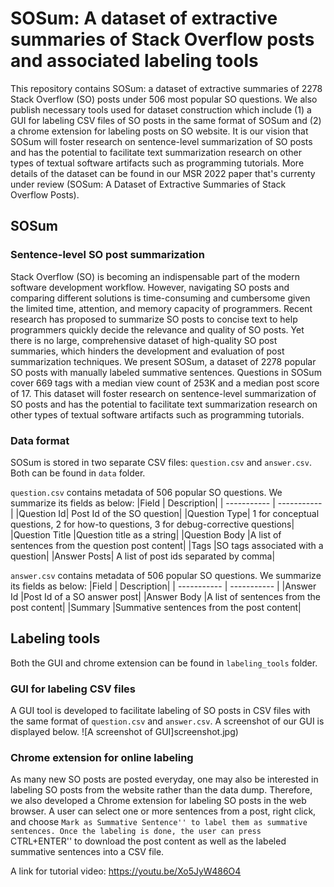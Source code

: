 
# SOSum: A dataset of extractive summaries of Stack Overflow posts and associated labeling tools

This repository contains SOSum: a dataset of extractive summaries of 2278 Stack Overflow (SO) posts under 506 most popular SO questions. We also publish necessary tools used for dataset construction which include (1) a GUI for labeling CSV files of SO posts in the same format of SOSum and (2) a chrome extension for labeling posts on SO website. It is our vision that SOSum will foster research on sentence-level summarization of SO posts and has the potential to facilitate text summarization research on other types of textual software artifacts such as programming tutorials. More details of the dataset can be found in our MSR 2022 paper that's currenty under review (SOSum: A Dataset of Extractive Summaries of Stack Overflow Posts).

## SOSum 
### Sentence-level SO post summarization
Stack Overflow (SO) is becoming an indispensable part of the modern software development workflow. However, navigating SO posts and comparing different solutions is time-consuming and cumbersome given the limited time, attention, and memory capacity of programmers. Recent research has proposed to summarize SO posts to concise text to help programmers quickly decide the relevance and quality of SO posts. Yet there is no large, comprehensive dataset of high-quality SO post summaries, which hinders the development and evaluation of post summarization techniques. We present SOSum, a dataset of 2278 popular SO posts with manually labeled summative sentences. Questions in SOSum cover 669 tags with a median view count of 253K and a median post score of 17. This dataset will foster research on sentence-level summarization of SO posts and has the potential to facilitate text summarization research on other types of textual software artifacts such as programming tutorials.

### Data format
SOSum is stored in two separate CSV files: `question.csv` and `answer.csv`. Both can be found in `data` folder.

`question.csv` contains metadata of 506 popular SO questions. We summarize its fields as below:
|Field | Description|
| ----------- | ----------- |
|Question Id| Post Id of the SO question|
|Question Type| 1 for conceptual questions, 2 for how-to questions, 3 for debug-corrective questions|
|Question Title |Question title as a string|
|Question Body |A list of sentences from the question post content|
|Tags |SO tags associated with a question|
|Answer Posts| A list of post ids separated by comma|

`answer.csv` contains metadata of 506 popular SO questions. We summarize its fields as below:
|Field | Description|
| ----------- | ----------- |
|Answer Id |Post Id of a SO answer post|
|Answer Body |A list of sentences from the post content|
|Summary |Summative sentences from the post content|

## Labeling tools
Both the GUI and chrome extension can be found in `labeling_tools` folder.
### GUI for labeling CSV files
A GUI tool is developed to facilitate labeling of SO posts in CSV files with the same format of `question.csv` and `answer.csv`. A screenshot of our GUI is displayed below.
![A screenshot of GUI]screenshot.jpg)

### Chrome extension for online labeling
As many new SO posts are posted everyday, one may also be interested in labeling SO posts from the website rather than the data dump. Therefore, we also developed a Chrome extension for labeling SO posts in the web browser. A user can select one or more sentences from a post, right click, and choose ``Mark as Summative Sentence'' to label them as summative sentences. Once the labeling is done, the user can press ``CTRL+ENTER'' to download the post content as well as the labeled summative sentences into a CSV file.

A link for tutorial video: https://youtu.be/Xo5JyW486O4


